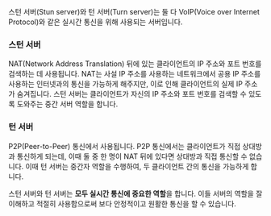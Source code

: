 스턴 서버(Stun server)와 턴 서버(Turn server)는 둘 다 VoIP(Voice over Internet Protocol)와 같은 실시간 통신을 위해 사용되는 서버입니다.

### 스턴 서버
NAT(Network Address Translation) 뒤에 있는 클라이언트의 IP 주소와 포트 번호를 검색하는 데 사용됩니다. NAT는 사설 IP 주소를 사용하는 네트워크에서 공용 IP 주소를 사용하는 인터넷과의 통신을 가능하게 해주지만, 이로 인해 클라이언트의 실제 IP 주소가 숨겨집니다. 스턴 서버는 클라이언트가 자신의 IP 주소와 포트 번호를 검색할 수 있도록 도와주는 중간 서버 역할을 합니다.

### 턴 서버
P2P(Peer-to-Peer) 통신에서 사용됩니다. P2P 통신에서는 클라이언트가 직접 상대방과 통신하게 되는데, 이때 둘 중 한 명이 NAT 뒤에 있다면 상대방과 직접 통신할 수 없습니다. 이때 턴 서버는 중간자 역할을 수행하여, 두 클라이언트 간의 통신을 가능하게 합니다.

스턴 서버와 턴 서버는 **모두 실시간 통신에 중요한 역할**을 합니다. 이들 서버의 역할을 잘 이해하고 적절히 사용함으로써 보다 안정적이고 원활한 통신을 할 수 있습니다.
